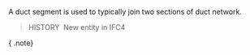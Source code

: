 ﻿A duct segment is used to typically join two sections of duct network.

> HISTORY&nbsp; New entity in IFC4

{ .note}
>